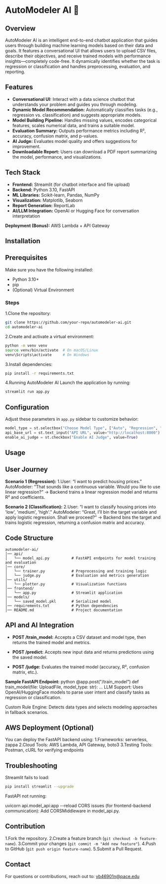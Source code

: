 # AutoModeler AI 🤖

## Overview
AutoModeler AI is an intelligent end-to-end chatbot application that guides users through building machine learning models based on their data and goals. It features a conversational UI that allows users to upload CSV files, describe their objectives, and receive trained models with performance insights—completely code-free. It dynamically identifies whether the task is regression or classification and handles preprocessing, evaluation, and reporting.

## Features
- **Conversational UI:** Interact with a data science chatbot that understands your problem and guides you through modeling.
- **Dynamic Model Recommendation:** Automatically classifies tasks (e.g., regression vs. classification) and suggests appropriate models.
- **Model Building Pipeline:** Handles missing values, encodes categorical features, scales numerical data, and trains a suitable model.
- **Evaluation Summary:** Outputs performance metrics including R², accuracy, confusion matrix, and p-values.
- **AI Judge:** Evaluates model quality and offers suggestions for improvement.
- **Downloadable Report:** Users can download a PDF report summarizing the model, performance, and visualizations.

## Tech Stack
- **Frontend:** Streamlit (for chatbot interface and file upload)
- **Backend:** Python 3.10, FastAPI
- **ML Libraries:** Scikit-learn, Pandas, NumPy
- **Visualization:** Matplotlib, Seaborn
- **Report Generation:** ReportLab
- **AI/LLM Integration:** OpenAI or Hugging Face for conversation interpretation

**Deployment (Bonus):** AWS Lambda + API Gateway

## Installation
## Prerequisites
Make sure you have the following installed:
- Python 3.10+
- pip
- (Optional) Virtual Environment

### Steps
1.Clone the repository:
  ```sh
  git clone https://github.com/your-repo/automodeler-ai.git
  cd automodeler-ai
  ```
2.Create and activate a virtual environment:
  ```sh
  python -m venv venv
  source venv/bin/activate  # On macOS/Linux
  venv\Scripts\activate     # On Windows
  ```
3.Install dependencies:
  ```sh
  pip install -r requirements.txt
  ```
4.Running AutoModeler AI
  Launch the application by running:
  ```sh
  streamlit run app.py
  ```

## Configuration
Adjust these parameters in `app.py` sidebar to customize behavior:
```python
model_type = st.selectbox("Choose Model Type", ["Auto", "Regression", "Classification"])
api_base_url = st.text_input("API URL", value="http://localhost:8000")
enable_ai_judge = st.checkbox("Enable AI Judge", value=True)
```

## Usage
## User Journey
**Scenario 1 (Regression):**
1.User: “I want to predict housing prices.”
AutoModeler: “That sounds like a continuous variable. Would you like to use linear regression?”
→ Backend trains a linear regression model and returns R² and coefficients.

**Scenario 2 (Classification):**
2.User: “I want to classify housing prices into 'low', 'medium', 'high'.”
AutoModeler: “Great, I’ll bin the target variable and apply logistic regression. Shall we proceed?”
→ Backend bins the target and trains logistic regression, returning a confusion matrix and accuracy.

## Code Structure
```
automodeler-ai/
│── api/
│   └── model_api.py          # FastAPI endpoints for model training and evaluation
│── core/
│   └── trainer.py            # Preprocessing and training logic
│   └── judge.py              # Evaluation and metrics generation
│── utils/
│   └── plotter.py            # Visualization functions
│── frontend/
│   └── app.py                # Streamlit application
│── models/
│   └── saved_model.pkl       # Serialized model
│── requirements.txt          # Python dependencies
│── README.md                 # Project documentation
```

## API and AI Integration
- **POST /train_model:** Accepts a CSV dataset and model type, then returns the trained model and metrics.

- **POST /predict:** Accepts new input data and returns predictions using the saved model.

- **POST /judge:** Evaluates the trained model (accuracy, R², confusion matrix, etc.).

**Sample FastAPI Endpoint:**
python
@app.post("/train_model")
def train_model(file: UploadFile, model_type: str):
    ...
LLM Support: Uses OpenAI/HuggingFace models to parse user intent and classify tasks as regression or classification.

Custom Rule Engine: Detects data types and selects modeling approaches in fallback scenarios.

## AWS Deployment (Optional)
You can deploy the FastAPI backend using:
1.Frameworks: serverless, zappa
2.Cloud Tools: AWS Lambda, API Gateway, boto3
3.Testing Tools: Postman, cURL for verifying endpoints

## Troubleshooting
Streamlit fails to load:
```sh
pip install streamlit --upgrade
```
FastAPI not running:


uvicorn api.model_api:app --reload
CORS issues (for frontend-backend communication): Add CORSMiddleware in model_api.py.

## Contribution
1.Fork the repository.
2.Create a feature branch (`git checkout -b feature-name`).
3.Commit your changes (`git commit -m "Add new feature"`).
4.Push to GitHub (`git push origin feature-name`).
5.Submit a Pull Request.

## Contact
For questions or contributions, reach out to: vb46901n@pace.edu
